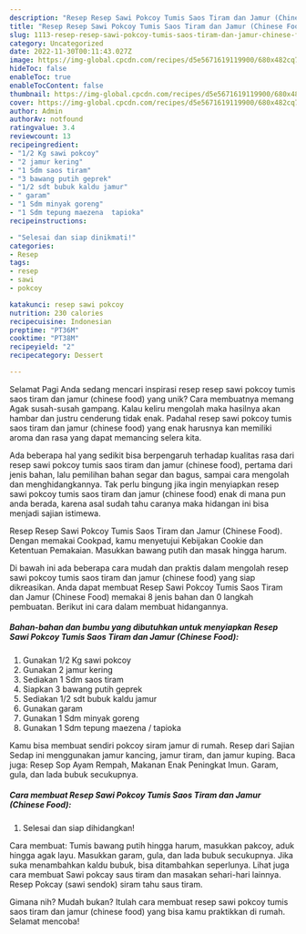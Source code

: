 ```yaml
---
description: "Resep Resep Sawi Pokcoy Tumis Saos Tiram dan Jamur (Chinese Food) yang Lezat, Lezat"
title: "Resep Resep Sawi Pokcoy Tumis Saos Tiram dan Jamur (Chinese Food) yang Lezat, Lezat"
slug: 1113-resep-resep-sawi-pokcoy-tumis-saos-tiram-dan-jamur-chinese-food-yang-lezat-lezat
category: Uncategorized
date: 2022-11-30T00:11:43.027Z
image: https://img-global.cpcdn.com/recipes/d5e5671619119900/680x482cq70/resep-sawi-pokcoy-tumis-saos-tiram-dan-jamur-chinese-food-foto-resep-utama.jpg
hideToc: false
enableToc: true
enableTocContent: false
thumbnail: https://img-global.cpcdn.com/recipes/d5e5671619119900/680x482cq70/resep-sawi-pokcoy-tumis-saos-tiram-dan-jamur-chinese-food-foto-resep-utama.jpg
cover: https://img-global.cpcdn.com/recipes/d5e5671619119900/680x482cq70/resep-sawi-pokcoy-tumis-saos-tiram-dan-jamur-chinese-food-foto-resep-utama.jpg
author: Admin
authorAv: notfound
ratingvalue: 3.4
reviewcount: 13
recipeingredient:
- "1/2 Kg sawi pokcoy"
- "2 jamur kering"
- "1 Sdm saos tiram"
- "3 bawang putih geprek"
- "1/2 sdt bubuk kaldu jamur"
- " garam"
- "1 Sdm minyak goreng"
- "1 Sdm tepung maezena  tapioka"
recipeinstructions:

- "Selesai dan siap dinikmati!"
categories:
- Resep
tags:
- resep
- sawi
- pokcoy

katakunci: resep sawi pokcoy 
nutrition: 230 calories
recipecuisine: Indonesian
preptime: "PT36M"
cooktime: "PT38M"
recipeyield: "2"
recipecategory: Dessert

---
```



Selamat Pagi Anda sedang mencari inspirasi resep resep sawi pokcoy tumis saos tiram dan jamur (chinese food) yang unik? Cara membuatnya memang Agak susah-susah gampang. Kalau keliru mengolah maka hasilnya akan hambar dan justru cenderung tidak enak. Padahal resep sawi pokcoy tumis saos tiram dan jamur (chinese food) yang enak harusnya kan memiliki aroma dan rasa yang dapat memancing selera kita.


Ada beberapa hal yang sedikit bisa berpengaruh terhadap kualitas rasa dari resep sawi pokcoy tumis saos tiram dan jamur (chinese food), pertama dari jenis bahan, lalu pemilihan bahan segar dan bagus, sampai cara mengolah dan menghidangkannya. Tak perlu bingung jika ingin menyiapkan resep sawi pokcoy tumis saos tiram dan jamur (chinese food) enak di mana pun anda berada, karena asal sudah tahu caranya maka hidangan ini bisa menjadi sajian istimewa.

Resep Resep Sawi Pokcoy Tumis Saos Tiram dan Jamur (Chinese Food). Dengan memakai Cookpad, kamu menyetujui Kebijakan Cookie dan Ketentuan Pemakaian. Masukkan bawang putih dan masak hingga harum.


Di bawah ini ada beberapa cara mudah dan praktis dalam mengolah resep sawi pokcoy tumis saos tiram dan jamur (chinese food) yang siap dikreasikan. Anda dapat membuat Resep Sawi Pokcoy Tumis Saos Tiram dan Jamur (Chinese Food) memakai 8 jenis bahan dan 0 langkah pembuatan. Berikut ini cara dalam membuat hidangannya.

<!--inarticleads1-->

##### Bahan-bahan dan bumbu yang dibutuhkan untuk menyiapkan Resep Sawi Pokcoy Tumis Saos Tiram dan Jamur (Chinese Food):

1. Gunakan 1/2 Kg sawi pokcoy
1. Gunakan 2 jamur kering
1. Sediakan 1 Sdm saos tiram
1. Siapkan 3 bawang putih geprek
1. Sediakan 1/2 sdt bubuk kaldu jamur
1. Gunakan  garam
1. Gunakan 1 Sdm minyak goreng
1. Gunakan 1 Sdm tepung maezena / tapioka


Kamu bisa membuat sendiri pokcoy siram jamur di rumah. Resep dari Sajian Sedap ini menggunakan jamur kancing, jamur tiram, dan jamur kuping. Baca juga: Resep Sop Ayam Rempah, Makanan Enak Peningkat Imun. Garam, gula, dan lada bubuk secukupnya. 

<!--inarticleads2-->

##### Cara membuat Resep Sawi Pokcoy Tumis Saos Tiram dan Jamur (Chinese Food):


1. Selesai dan siap dihidangkan!

Cara membuat: Tumis bawang putih hingga harum, masukkan pakcoy, aduk hingga agak layu. Masukkan garam, gula, dan lada bubuk secukupnya. Jika suka menambahkan kaldu bubuk, bisa ditambahkan seperlunya. Lihat juga cara membuat Sawi pokcay saus tiram dan masakan sehari-hari lainnya. Resep Pokcay (sawi sendok) siram tahu saus tiram. 

Gimana nih? Mudah bukan? Itulah cara membuat resep sawi pokcoy tumis saos tiram dan jamur (chinese food) yang bisa kamu praktikkan di rumah. Selamat mencoba!
